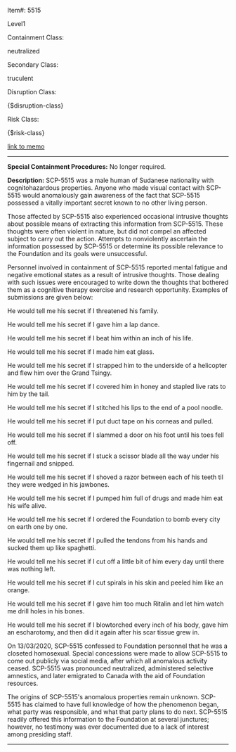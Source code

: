 Item#: 5515

Level1

Containment Class:

neutralized

Secondary Class:

truculent

Disruption Class:

{$disruption-class}

Risk Class:

{$risk-class}

[link to memo](http://www.scp-wiki.net/classification-committee-memo)  

* * *

**Special Containment Procedures:** No longer required.

**Description:** SCP-5515 was a male human of Sudanese nationality with cognitohazardous properties. Anyone who made visual contact with SCP-5515 would anomalously gain awareness of the fact that SCP-5515 possessed a vitally important secret known to no other living person.

Those affected by SCP-5515 also experienced occasional intrusive thoughts about possible means of extracting this information from SCP-5515. These thoughts were often violent in nature, but did not compel an affected subject to carry out the action. Attempts to nonviolently ascertain the information possessed by SCP-5515 or determine its possible relevance to the Foundation and its goals were unsuccessful.

Personnel involved in containment of SCP-5515 reported mental fatigue and negative emotional states as a result of intrusive thoughts. Those dealing with such issues were encouraged to write down the thoughts that bothered them as a cognitive therapy exercise and research opportunity. Examples of submissions are given below:

He would tell me his secret if I threatened his family.

He would tell me his secret if I gave him a lap dance.

He would tell me his secret if I beat him within an inch of his life.

He would tell me his secret if I made him eat glass.

He would tell me his secret if I strapped him to the underside of a helicopter and flew him over the Grand Tsingy.

He would tell me his secret if I covered him in honey and stapled live rats to him by the tail.

He would tell me his secret if I stitched his lips to the end of a pool noodle.

He would tell me his secret if I put duct tape on his corneas and pulled.

He would tell me his secret if I slammed a door on his foot until his toes fell off.

He would tell me his secret if I stuck a scissor blade all the way under his fingernail and snipped.

He would tell me his secret if I shoved a razor between each of his teeth til they were wedged in his jawbones.

He would tell me his secret if I pumped him full of drugs and made him eat his wife alive.

He would tell me his secret if I ordered the Foundation to bomb every city on earth one by one.

He would tell me his secret if I pulled the tendons from his hands and sucked them up like spaghetti.

He would tell me his secret if I cut off a little bit of him every day until there was nothing left.

He would tell me his secret if I cut spirals in his skin and peeled him like an orange.

He would tell me his secret if I gave him too much Ritalin and let him watch me drill holes in his bones.

He would tell me his secret if I blowtorched every inch of his body, gave him an escharotomy, and then did it again after his scar tissue grew in.

On 13/03/2020, SCP-5515 confessed to Foundation personnel that he was a closeted homosexual. Special concessions were made to allow SCP-5515 to come out publicly via social media, after which all anomalous activity ceased. SCP-5515 was pronounced neutralized, administered selective amnestics, and later emigrated to Canada with the aid of Foundation resources.

The origins of SCP-5515's anomalous properties remain unknown. SCP-5515 has claimed to have full knowledge of how the phenomenon began, what party was responsible, and what that party plans to do next. SCP-5515 readily offered this information to the Foundation at several junctures; however, no testimony was ever documented due to a lack of interest among presiding staff.

* * *
